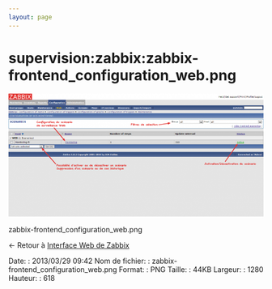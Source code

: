```yaml
---
layout: page
---
```


supervision:zabbix:zabbix-frontend\_configuration\_web.png
==========================================================

[![zabbix-frontend\_configuration\_web.png](../../../assets/media/supervision/zabbix/zabbix-frontend_configuration_web.png@cache=&w=900&h=434 "zabbix-frontend_configuration_web.png")](../../../assets/media/supervision/zabbix/zabbix-frontend_configuration_web.png@cache= "Afficher le fichier original")

zabbix-frontend\_configuration\_web.png

← Retour à [Interface Web de
Zabbix](../../../zabbix/zabbix-interface.html "zabbix:zabbix-interface")

Date:
:   2013/03/29 09:42
Nom de fichier:
:   zabbix-frontend\_configuration\_web.png
Format:
:   PNG
Taille:
:   44KB
Largeur:
:   1280
Hauteur:
:   618

